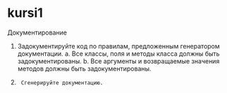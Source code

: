 # kursi1
Документирование
1.	Задокументируйте код по правилам, предложенным генератором документации.
a.	Все классы, поля и методы класса должны быть задокументированы.
b.	Все аргументы и возвращаемые значения методов должны быть задокументированы.
2.		Сгенерируйте документацию.
